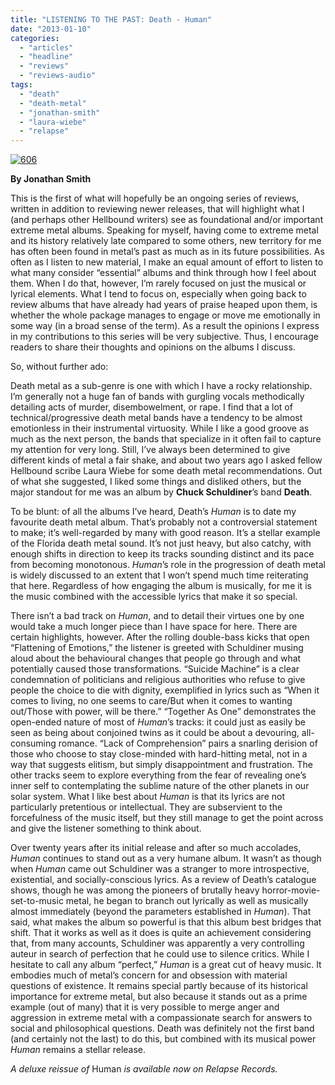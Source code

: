 ```yaml
---
title: "LISTENING TO THE PAST: Death - Human"
date: "2013-01-10"
categories: 
  - "articles"
  - "headline"
  - "reviews"
  - "reviews-audio"
tags: 
  - "death"
  - "death-metal"
  - "jonathan-smith"
  - "laura-wiebe"
  - "relapse"
---
```


[![606](http://www.hellbound.ca/wp-content/uploads/2013/01/606-590x589.jpg)](http://www.hellbound.ca/wp-content/uploads/2013/01/606.jpg)

**By Jonathan Smith**

This is the first of what will hopefully be an ongoing series of reviews, written in addition to reviewing newer releases, that will highlight what I (and perhaps other Hellbound writers) see as foundational and/or important extreme metal albums. Speaking for myself, having come to extreme metal and its history relatively late compared to some others, new territory for me has often been found in metal’s past as much as in its future possibilities. As often as I listen to new material, I make an equal amount of effort to listen to what many consider “essential” albums and think through how I feel about them. When I do that, however, I’m rarely focused on just the musical or lyrical elements. What I tend to focus on, especially when going back to review albums that have already had years of praise heaped upon them, is whether the whole package manages to engage or move me emotionally in some way (in a broad sense of the term). As a result the opinions I express in my contributions to this series will be very subjective. Thus, I encourage readers to share their thoughts and opinions on the albums I discuss.

So, without further ado:

Death metal as a sub-genre is one with which I have a rocky relationship. I’m generally not a huge fan of bands with gurgling vocals methodically detailing acts of murder, disembowelment, or rape. I find that a lot of technical/progressive death metal bands have a tendency to be almost emotionless in their instrumental virtuosity. While I like a good groove as much as the next person, the bands that specialize in it often fail to capture my attention for very long. Still, I’ve always been determined to give different kinds of metal a fair shake, and about two years ago I asked fellow Hellbound scribe Laura Wiebe for some death metal recommendations. Out of what she suggested, I liked some things and disliked others, but the major standout for me was an album by **Chuck Schuldiner**’s band **Death**.

To be blunt: of all the albums I’ve heard, Death’s _Human_ is to date my favourite death metal album. That’s probably not a controversial statement to make; it’s well-regarded by many with good reason. It’s a stellar example of the Florida death metal sound. It’s not just heavy, but also catchy, with enough shifts in direction to keep its tracks sounding distinct and its pace from becoming monotonous. _Human_’s role in the progression of death metal is widely discussed to an extent that I won’t spend much time reiterating that here. Regardless of how engaging the album is musically, for me it is the music combined with the accessible lyrics that make it so special.

There isn’t a bad track on _Human_, and to detail their virtues one by one would take a much longer piece than I have space for here. There are certain highlights, however. After the rolling double-bass kicks that open “Flattening of Emotions,” the listener is greeted with Schuldiner musing aloud about the behavioural changes that people go through and what potentially caused those transformations. “Suicide Machine” is a clear condemnation of politicians and religious authorities who refuse to give people the choice to die with dignity, exemplified in lyrics such as “When it comes to living, no one seems to care/But when it comes to wanting out/Those with power, will be there.” “Together As One” demonstrates the open-ended nature of most of _Human_’s tracks: it could just as easily be seen as being about conjoined twins as it could be about a devouring, all-consuming romance. “Lack of Comprehension” pairs a snarling derision of those who choose to stay close-minded with hard-hitting metal, not in a way that suggests elitism, but simply disappointment and frustration. The other tracks seem to explore everything from the fear of revealing one’s inner self to contemplating the sublime nature of the other planets in our solar system. What I like best about _Human_ is that its lyrics are not particularly pretentious or intellectual. They are subservient to the forcefulness of the music itself, but they still manage to get the point across and give the listener something to think about.

Over twenty years after its initial release and after so much accolades, _Human_ continues to stand out as a very humane album. It wasn’t as though when _Human_ came out Schuldiner was a stranger to more introspective, existential, and socially-conscious lyrics. As a review of Death’s catalogue shows, though he was among the pioneers of brutally heavy horror-movie-set-to-music metal, he began to branch out lyrically as well as musically almost immediately (beyond the parameters established in _Human_). That said, what makes the album so powerful is that this album best bridges that shift. That it works as well as it does is quite an achievement considering that, from many accounts, Schuldiner was apparently a very controlling auteur in search of perfection that he could use to silence critics. While I hesitate to call any album “perfect,” _Human_ is a great cut of heavy music. It embodies much of metal’s concern for and obsession with material questions of existence. It remains special partly because of its historical importance for extreme metal, but also because it stands out as a prime example (out of many) that it is very possible to merge anger and aggression in extreme metal with a compassionate search for answers to social and philosophical questions. Death was definitely not the first band (and certainly not the last) to do this, but combined with its musical power _Human_ remains a stellar release.

_A deluxe reissue of_ Human _is available now on Relapse Records._
